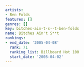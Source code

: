 ```yaml
---
artists:
- Ben Folds
features: []
genres: []
key: bitches-ain-t-s--t-ben-folds
name: Bitches Ain't S**t
rankings:
- end_date: '2005-04-08'
  rank: 71
  ranking_list: Billboard Hot 100
  start_date: '2005-04-02'
---
```



